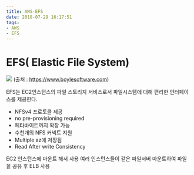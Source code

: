 ```yaml
---
title: AWS-EFS
date: 2018-07-29 16:17:51
tags:
- AWS
- EFS
---
```


# EFS( Elastic File System)

<img src = "https://www.boylesoftware.com/blog/wp-content/uploads/2016/07/Screen-Shot-2016-07-07-at-3.32.10-PM.png"> (출처 : https://www.boylesoftware.com)

EFS는 EC2인스턴스의 파일 스토리지 서비스로서 파일시스템에 대해 편리한 인터페이스를 제공한다.

- NFSv4 프로토콜 제공
- no pre-provisioning required
- 페타바이트까지 확장 가능
- 수천개의 NFS 커넥트 지원
- Multiple az에 저장됨
- Read After write Consistency

EC2 인스턴스에 마운트 해서 사용 여러 인스턴스들이 같은 파일서버 마운트하여 파일을 공유 후 ELB 사용
